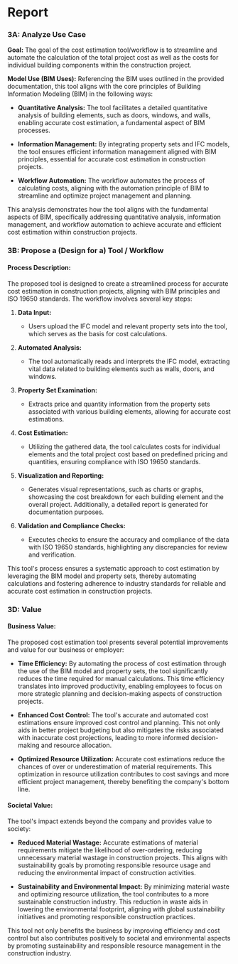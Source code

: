 # Report
### 3A: Analyze Use Case

**Goal:** The goal of the cost estimation tool/workflow is to streamline and automate the calculation of the total project cost as well as the costs for individual building components within the construction project.

**Model Use (BIM Uses):** Referencing the BIM uses outlined in the provided documentation, this tool aligns with the core principles of Building Information Modeling (BIM) in the following ways:
  
- **Quantitative Analysis:** The tool facilitates a detailed quantitative analysis of building elements, such as doors, windows, and walls, enabling accurate cost estimation, a fundamental aspect of BIM processes.
  
- **Information Management:** By integrating property sets and IFC models, the tool ensures efficient information management aligned with BIM principles, essential for accurate cost estimation in construction projects.

- **Workflow Automation:** The workflow automates the process of calculating costs, aligning with the automation principle of BIM to streamline and optimize project management and planning.

This analysis demonstrates how the tool aligns with the fundamental aspects of BIM, specifically addressing quantitative analysis, information management, and workflow automation to achieve accurate and efficient cost estimation within construction projects.

### 3B: Propose a (Design for a) Tool / Workflow

#### Process Description:

The proposed tool is designed to create a streamlined process for accurate cost estimation in construction projects, aligning with BIM principles and ISO 19650 standards. The workflow involves several key steps:

1. **Data Input:**
   - Users upload the IFC model and relevant property sets into the tool, which serves as the basis for cost calculations.

2. **Automated Analysis:**
   - The tool automatically reads and interprets the IFC model, extracting vital data related to building elements such as walls, doors, and windows.

3. **Property Set Examination:**
   - Extracts price and quantity information from the property sets associated with various building elements, allowing for accurate cost estimations.

4. **Cost Estimation:**
   - Utilizing the gathered data, the tool calculates costs for individual elements and the total project cost based on predefined pricing and quantities, ensuring compliance with ISO 19650 standards.

5. **Visualization and Reporting:**
   - Generates visual representations, such as charts or graphs, showcasing the cost breakdown for each building element and the overall project. Additionally, a detailed report is generated for documentation purposes.

6. **Validation and Compliance Checks:**
   - Executes checks to ensure the accuracy and compliance of the data with ISO 19650 standards, highlighting any discrepancies for review and verification.

This tool's process ensures a systematic approach to cost estimation by leveraging the BIM model and property sets, thereby automating calculations and fostering adherence to industry standards for reliable and accurate cost estimation in construction projects.

### 3D: Value

#### Business Value:

The proposed cost estimation tool presents several potential improvements and value for our business or employer:

- **Time Efficiency:** By automating the process of cost estimation through the use of the BIM model and property sets, the tool significantly reduces the time required for manual calculations. This time efficiency translates into improved productivity, enabling employees to focus on more strategic planning and decision-making aspects of construction projects.

- **Enhanced Cost Control:** The tool's accurate and automated cost estimations ensure improved cost control and planning. This not only aids in better project budgeting but also mitigates the risks associated with inaccurate cost projections, leading to more informed decision-making and resource allocation.

- **Optimized Resource Utilization:** Accurate cost estimations reduce the chances of over or underestimation of material requirements. This optimization in resource utilization contributes to cost savings and more efficient project management, thereby benefiting the company's bottom line.

#### Societal Value:

The tool's impact extends beyond the company and provides value to society:

- **Reduced Material Wastage:** Accurate estimations of material requirements mitigate the likelihood of over-ordering, reducing unnecessary material wastage in construction projects. This aligns with sustainability goals by promoting responsible resource usage and reducing the environmental impact of construction activities.

- **Sustainability and Environmental Impact:** By minimizing material waste and optimizing resource utilization, the tool contributes to a more sustainable construction industry. This reduction in waste aids in lowering the environmental footprint, aligning with global sustainability initiatives and promoting responsible construction practices.

This tool not only benefits the business by improving efficiency and cost control but also contributes positively to societal and environmental aspects by promoting sustainability and responsible resource management in the construction industry.
